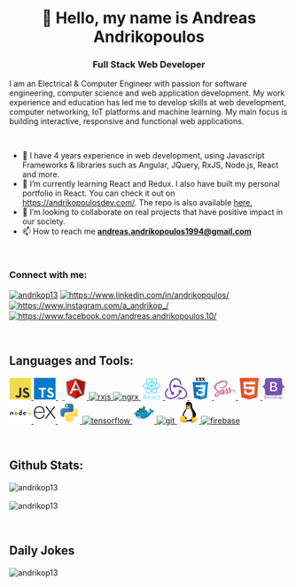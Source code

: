 <h1 align="center">👋 Hello, my name is Andreas Andrikopoulos</h1>

<h3 align="center">Full Stack Web Developer</h3>

<p align="left"> I am an Electrical & Computer Engineer with passion for software engineering, computer science and web application development. My work experience and education has led me to develop skills at web development, computer networking, IoT platforms and machine learning. My main focus is building interactive, responsive and functional web applications. </p>

<br />

- 👀 I have 4 years experience in web development, using Javascript Frameworks & libraries such as Angular, JQuery, RxJS, Node.js, React and more.
- 🌱 I’m currently learning React and Redux. I also have built my personal portfolio in React. You can check it out on <a href="https://andrikopoulosdev.com/" target="_blank">https://andrikopoulosdev.com/</a>. The repo is also available <a href="https://github.com/andrikop13/my-portofolio" target="_blank">here.</a>
- 💞️ I’m looking to collaborate on real projects that have positive impact in our society.
- 📫 How to reach me **andreas.andrikopoulos1994@gmail.com**

<br/>
<h3 align="left">Connect with me:</h3>
<p align="left">

<a href="https://twitter.com/andrikop13" target="_blank"><img align="center" src="https://raw.githubusercontent.com/rahuldkjain/github-profile-readme-generator/master/src/images/icons/Social/twitter.svg" alt="andrikop13" height="30" width="40" /></a>
<a href="https://www.linkedin.com/in/a-andrikopoulos/" target="_blank"><img align="center" src="https://raw.githubusercontent.com/rahuldkjain/github-profile-readme-generator/master/src/images/icons/Social/linked-in-alt.svg" alt="https://www.linkedin.com/in/andrikopoulos/" height="30" width="40" /></a>
<a href="https://www.instagram.com/a_andrikop_/" target="_blank"><img align="center" src="https://raw.githubusercontent.com/rahuldkjain/github-profile-readme-generator/master/src/images/icons/Social/instagram.svg" alt="https://www.instagram.com/a_andrikop_/" height="30" width="40" /></a>
<a href="https://www.facebook.com/andreas.andrikopoulos.10/" target="_blank"><img align="center" src="https://raw.githubusercontent.com/rahuldkjain/github-profile-readme-generator/master/src/images/icons/Social/facebook.svg" alt="https://www.facebook.com/andreas.andrikopoulos.10/" height="30" width="40" /></a>
</p>


<br/>
<h2 align="left">Languages and Tools:</h2>
<p align="left"> 
  
<a href="https://www.javascript.com/" target="_blank"> <img src="https://github.com/devicons/devicon/blob/master/icons/javascript/javascript-original.svg" alt="javascriptes6" width="40" height="40"/> </a> <a href="https://www.typescriptlang.org/" target="_blank"> <img src="https://github.com/devicons/devicon/blob/master/icons/typescript/typescript-original.svg" alt="typescript" width="40" height="40"/> </a>&nbsp;&nbsp;<a href="https://angular.io/" target="_blank"> <img src="https://github.com/devicons/devicon/blob/master/icons/angularjs/angularjs-original.svg" alt="angular" width="40" height="40"/> </a> <a href="https://rxjs.dev/" target="_blank"> <img src="https://rxjs.dev/generated/images/marketing/home/Rx_Logo-512-512.png" alt="rxjs" width="40" height="40"/> </a> <a href="https://ngrx.io/" target="_blank"> <img src="https://ngrx.io/assets/images/badge.svg" alt="ngrx" width="40" height="40"/> </a> <a href="https://reactjs.org/" target="_blank"> <img src="https://raw.githubusercontent.com/devicons/devicon/master/icons/react/react-original-wordmark.svg" alt="react" width="40" height="40"/> </a> <a href="https://redux.js.org/" target="_blank"> <img src="https://github.com/devicons/devicon/blob/master/icons/redux/redux-original.svg" alt="redux" width="40" height="40"/> </a> <a href="https://www.w3schools.com/css/" target="_blank"> <img src="https://raw.githubusercontent.com/devicons/devicon/master/icons/css3/css3-original-wordmark.svg" alt="css3" width="40" height="40"/> </a> <a href="https://sass-lang.com" target="_blank"> <img src="https://raw.githubusercontent.com/devicons/devicon/master/icons/sass/sass-original.svg" alt="sass" width="40" height="40"/> </a> <a href="https://developer.mozilla.org/en-US/docs/Glossary/HTML5" target="_blank"> <img src="https://github.com/devicons/devicon/blob/master/icons/html5/html5-original.svg" alt="html5" width="40" height="40"/> </a> <a href="https://getbootstrap.com" target="_blank"> <img src="https://raw.githubusercontent.com/devicons/devicon/master/icons/bootstrap/bootstrap-plain-wordmark.svg" alt="bootstrap" width="40" height="40"/> </a> <a href="https://nodejs.org" target="_blank"> <img src="https://raw.githubusercontent.com/devicons/devicon/master/icons/nodejs/nodejs-original-wordmark.svg" alt="nodejs" width="40" height="40"/> </a> <a href="https://expressjs.com" target="_blank"> <img style="background-color:white" src="https://github.com/devicons/devicon/blob/master/icons/express/express-original.svg" alt="express" width="40" height="40"/> </a> <a href="https://www.python.org/" target="_blank"> <img src="https://github.com/devicons/devicon/blob/master/icons/python/python-original.svg" alt="python" width="40" height="40"/> </a> <a href="https://spark.apache.org/" target="_blank"> <img src="https://spark.apache.org/images/spark-logo-rev.svg" alt="tensorflow" width="40" height="40"/> </a> <a href="https://www.docker.com/" target="_blank"> <img src="https://github.com/devicons/devicon/blob/master/icons/docker/docker-original.svg" alt="tensorflow" width="40" height="40"/> </a> <a href="https://git-scm.com/" target="_blank"> <img src="https://www.vectorlogo.zone/logos/git-scm/git-scm-icon.svg" alt="git" width="40" height="40"/> </a> <a href="https://www.linux.org/" target="_blank"> <img src="https://github.com/devicons/devicon/blob/master/icons/linux/linux-original.svg" alt="git" width="40" height="40"/> </a> <a href="https://firebase.google.com/" target="_blank"> <img src="https://www.vectorlogo.zone/logos/firebase/firebase-icon.svg" alt="firebase" width="40" height="40"/> </a>
  
</p>

<br/>
<h2 align="left">Github Stats:</h2>
 
<p><img align="center" src="https://github-readme-streak-stats.herokuapp.com/?user=andrikop13&theme=tokyonight" alt="andrikop13" /></p>

<p><img align="center" src="https://github-readme-stats.vercel.app/api?username=andrikop13&show_icons=true&locale=en&theme=tokyonight" alt="andrikop13" /></p>

<br/>
<h2 align="left">Daily Jokes</h2>
<p><img align="center" src="https://readme-jokes.vercel.app/api" alt="andrikop13" /></p>
